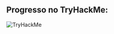 

## Progresso no TryHackMe:
![TryHackMe](https://tryhackme-badges.s3.amazonaws.com/jonathandadaltma.png)
